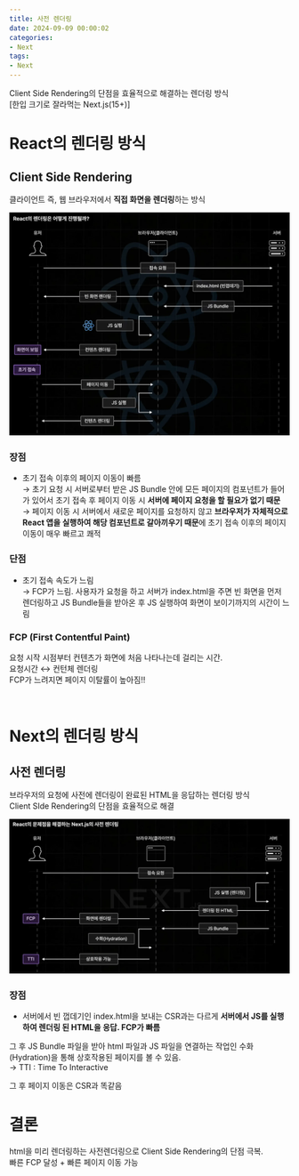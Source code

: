```yaml
---
title: 사전 렌더링
date: 2024-09-09 00:00:02
categories:
- Next
tags:
- Next
---
```


Client Side Rendering의 단점을 효율적으로 해결하는 렌더링 방식<br/>
[한입 크기로 잘라먹는 Next.js(15+)]

# React의 렌더링 방식
## Client Side Rendering
클라이언트 즉, 웹 브라우저에서 **직접 화면을 렌더링**하는 방식<br/>

<img src="/assets/images/next/client-side-rendering.png">

### 장점
* 초기 접속 이후의 페이지 이동이 빠름<br/>
→ 초기 요청 시 서버로부터 받은 JS Bundle 안에 모든 페이지의 컴포넌트가 들어가 있어서 초기 접속 후 페이지 이동 시 **서버에 페이지 요청을 할 필요가 없기 때문**<br/>
→ 페이지 이동 시 서버에서 새로운 페이지를 요청하지 않고 **브라우저가 자체적으로 React 앱을 실행하여 해당 컴포넌트로 갈아끼우기 때문**에 초기 접속 이후의 페이지 이동이 매우 빠르고 쾌적

### 단점
* 초기 접속 속도가 느림<br/>
→ FCP가 느림. 사용자가 요청을 하고 서버가 index.html을 주면 빈 화면을 먼저 렌더링하고 JS Bundle들을 받아온 후 JS 실행하여 화면이 보이기까지의 시간이 느림

### FCP (First Contentful Paint)
요청 시작 시점부터 컨텐츠가 화면에 처음 나타나는데 걸리는 시간.<br/>
요청시간 ↔ 컨턴체 렌더링<br/>
FCP가 느려지면 페이지 이탈률이 높아짐!!

<br/>

# Next의 렌더링 방식
## 사전 렌더링
브라우저의 요청에 사전에 렌더링이 완료된 HTML을 응답하는 렌더링 방식<br/>
Client SIde Rendering의 단점을 효율적으로 해결

<img src="/assets/images/next/server-side-rendering.webp">

### 장점
* 서버에서 빈 껍데기인 index.html을 보내는 CSR과는 다르게 **서버에서 JS를 실행하여 렌더링 된 HTML을 응답. FCP가 빠름**

그 후 JS Bundle 파일을 받아 html 파일과 JS 파일을 연결하는 작업인 수화(Hydration)을 통해 상호작용된 페이지를 볼 수 있음.<br/>
→ TTI : Time To Interactive

그 후 페이지 이동은 CSR과 똑같음

# 결론
html을 미리 렌더링하는 사전렌더링으로 Client Side Rendering의 단점 극복.<br/>
빠른 FCP 달성 + 빠른 페이지 이동 가능